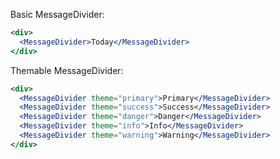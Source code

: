 Basic MessageDivider:

```jsx
<div>
  <MessageDivider>Today</MessageDivider>
</div>
```

Themable MessageDivider:

```jsx
<div>
  <MessageDivider theme="primary">Primary</MessageDivider>
  <MessageDivider theme="success">Success</MessageDivider>
  <MessageDivider theme="danger">Danger</MessageDivider>
  <MessageDivider theme="info">Info</MessageDivider>
  <MessageDivider theme="warning">Warning</MessageDivider>
</div>
```
